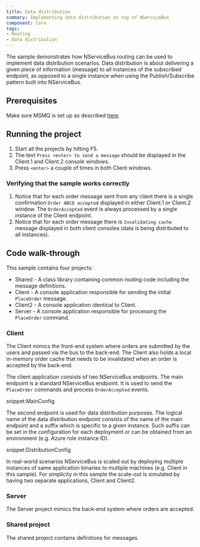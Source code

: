 ```yaml
---
title: Data distribution
summary: Implementing data distribution on top of NServiceBus
component: Core
tags:
- Routing
- Data distribution
---
```


The sample demonstrates how NServiceBus routing can be used to implement data distribution scenarios. Data distribution is about delivering a given piece of information (message) to all instances of the subscribed endpoint, as opposed to a single instance when using the Publish/Subscribe pattern built into NServiceBus. 

## Prerequisites

Make sure MSMQ is set up as described [here](/nservicebus/msmq/). 

## Running the project

 1. Start all the projects by hitting F5.
 1. The text `Press <enter> to send a message` should be displayed in the Client.1 and Client.2 console windows. 
 1. Press `<enter>` a couple of times in both Client windows.


### Verifying that the sample works correctly

 1. Notice that for each order message sent from any client there is a single confirmation `Order ABCD accepted` displayed in either Client.1 or Client.2 window. The `OrderAccepted` event is always processed by a single instance of the Client endpoint.
 1. Notice that for each order message there is `Invalidating cache` message displayed in both client consoles (data is being distributed to all instances).

## Code walk-through

This sample contains four projects:

 * Shared - A class library containing common routing code including the message definitions.
 * Client - A console application responsible for sending the initial `PlaceOrder` message.
 * Client2 - A console application identical to Client.
 * Server - A console application responsible for processing the `PlaceOrder` command.


### Client

The Client mimics the front-end system where orders are submitted by the users and passed via the bus to the back-end. The Client also holds a local in-memory order cache that needs to be invalidated when an order is accepted by the back-end.

The client application consists of two NServiceBus endpoints. The main endpoint is a standard NServiceBus endpoint. It is used to send the `PlaceOrder` commands and process `OrderAccepted` events.

snippet:MainConfig

The second endpoint is used for data distribution purposes. The logical name of the data distribution endpoint consists of the name of the main endpoint and a suffix which is specific to a given instance. Such suffix can be set in the configuration for each deployment or can be obtained from an environment (e.g. Azure role instance ID).

snippet:DistributionConfig

In real-world scenarios NServiceBus is scaled out by deploying multiple instances of same application binaries to multiple machines (e.g. Client in this sample). For simplicity in this sample the scale-out is simulated by having two separate applications, Client and Client2.

### Server

The Server project mimics the back-end system where orders are accepted.

### Shared project

The shared project contains definitions for messages.